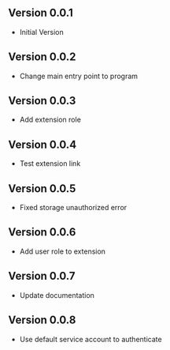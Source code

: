 ## Version 0.0.1

- Initial Version

## Version 0.0.2

- Change main entry point to program

## Version 0.0.3

- Add extension role

## Version 0.0.4

- Test extension link

## Version 0.0.5

- Fixed storage unauthorized error

## Version 0.0.6

- Add user role to extension

## Version 0.0.7

- Update documentation

## Version 0.0.8

- Use default service account to authenticate
